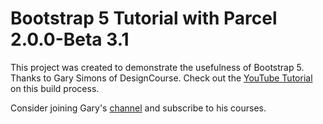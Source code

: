 # Bootstrap 5 Tutorial with Parcel 2.0.0-Beta 3.1

This project was created to demonstrate the usefulness of Bootstrap 5. Thanks to Gary Simons of DesignCourse. Check out the [YouTube Tutorial](https://www.youtube.com/watch?v=1nxSE0R27Gg&list=PL1z8BN7AiHCZSEWEp0EP3HNjaAjuvODhR&index=19) on this build process.

Consider joining Gary's [channel](https://www.youtube.com/channel/UCVyRiMvfUNMA1UPlDPzG5Ow) and subscribe to his courses.
